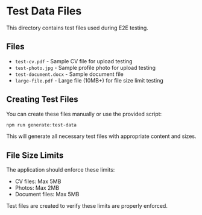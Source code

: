 # Test Data Files

This directory contains test files used during E2E testing.

## Files

- `test-cv.pdf` - Sample CV file for upload testing
- `test-photo.jpg` - Sample profile photo for upload testing
- `test-document.docx` - Sample document file
- `large-file.pdf` - Large file (10MB+) for file size limit testing

## Creating Test Files

You can create these files manually or use the provided script:

```bash
npm run generate:test-data
```

This will generate all necessary test files with appropriate content and sizes.

## File Size Limits

The application should enforce these limits:
- CV files: Max 5MB
- Photos: Max 2MB
- Document files: Max 5MB

Test files are created to verify these limits are properly enforced.
